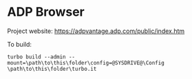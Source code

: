 # ADP Browser

Project website: https://adpvantage.adp.com/public/index.htm

To build: 

    turbo build --admin --mount=\path\to\this\folder\config=@SYSDRIVE@\Config \path\to\this\folder\turbo.it